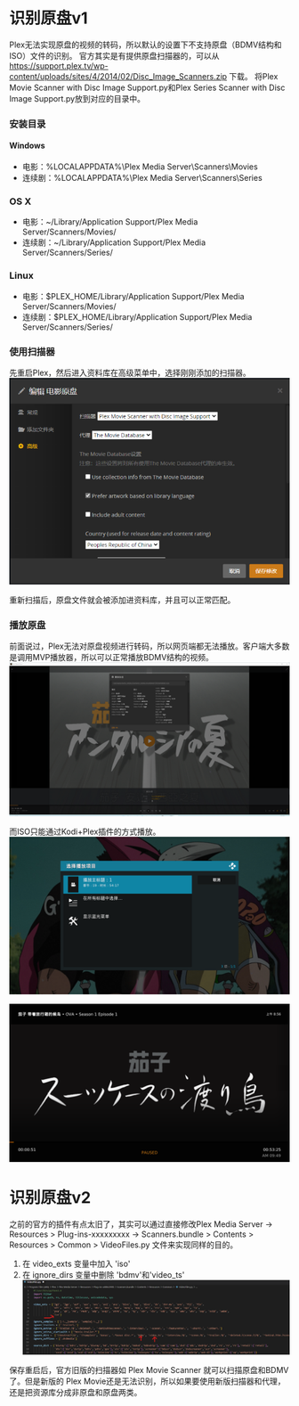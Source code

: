 # 识别原盘v1
Plex无法实现原盘的视频的转码，所以默认的设置下不支持原盘（BDMV结构和ISO）文件的识别。
官方其实是有提供原盘扫描器的，可以从 https://support.plex.tv/wp-content/uploads/sites/4/2014/02/Disc_Image_Scanners.zip 下载。
将Plex Movie Scanner with Disc Image Support.py和Plex Series Scanner with Disc Image Support.py放到对应的目录中。

### 安装目录
#### Windows
- 电影：%LOCALAPPDATA%\Plex Media Server\Scanners\Movies
- 连续剧：%LOCALAPPDATA%\Plex Media Server\Scanners\Series

### OS X
- 电影：~/Library/Application Support/Plex Media Server/Scanners/Movies/
- 连续剧：~/Library/Application Support/Plex Media Server/Scanners/Series/

### Linux
- 电影：$PLEX_HOME/Library/Application Support/Plex Media Server/Scanners/Movies/
- 连续剧：$PLEX_HOME/Library/Application Support/Plex Media Server/Scanners/Series/

### 使用扫描器
先重启Plex，然后进入资料库在高级菜单中，选择刚刚添加的扫描器。
![编辑扫描器](https://github.com/fzlins/Plex-Guide/blob/main/image/001.png)

重新扫描后，原盘文件就会被添加进资料库，并且可以正常匹配。

### 播放原盘
前面说过，Plex无法对原盘视频进行转码，所以网页端都无法播放。客户端大多数是调用MVP播放器，所以可以正常播放BDMV结构的视频。
![播放BDMV结构](https://github.com/fzlins/Plex-Guide/blob/main/image/002.png)

而ISO只能通过Kodi+Plex插件的方式播放。
![选择播放源](https://github.com/fzlins/Plex-Guide/blob/main/image/003.png)

![播放ISO](https://github.com/fzlins/Plex-Guide/blob/main/image/004.png)

# 识别原盘v2
之前的官方的插件有点太旧了，其实可以通过直接修改Plex Media Server -> Resources > Plug-ins-xxxxxxxxx -> Scanners.bundle > Contents > Resources > Common > VideoFiles.py 文件来实现同样的目的。

1. 在 video_exts 变量中加入 'iso'
2. 在 ignore_dirs 变量中删除 'bdmv'和'video_ts'
![修改代码中箭头部分](https://github.com/fzlins/Plex-Guide/blob/main/image/005.png)

保存重启后，官方旧版的扫描器如 Plex Movie Scanner 就可以扫描原盘和BDMV了。但是新版的 Plex Movie还是无法识别，所以如果要使用新版扫描器和代理，还是把资源库分成非原盘和原盘两类。
